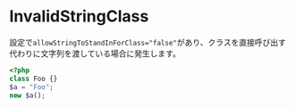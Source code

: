 # InvalidStringClass
設定で`allowStringToStandInForClass="false"`があり、クラスを直接呼び出す代わりに文字列を渡している場合に発生します。

```php
<?php
class Foo {}
$a = "Foo";
new $a();
```
